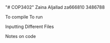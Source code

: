 "# COP3402" 
Zaina Aljallad 
za666810
3486788


To compile 
To run 

Inputting 
Different Files 


Notes on code
